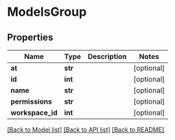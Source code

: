 # ModelsGroup

## Properties

Name | Type | Description | Notes
------------ | ------------- | ------------- | -------------
**at** | **str** |  | [optional] 
**id** | **int** |  | [optional] 
**name** | **str** |  | [optional] 
**permissions** | **str** |  | [optional] 
**workspace_id** | **int** |  | [optional] 

[[Back to Model list]](../README.md#documentation-for-models) [[Back to API list]](../README.md#documentation-for-api-endpoints) [[Back to README]](../README.md)


